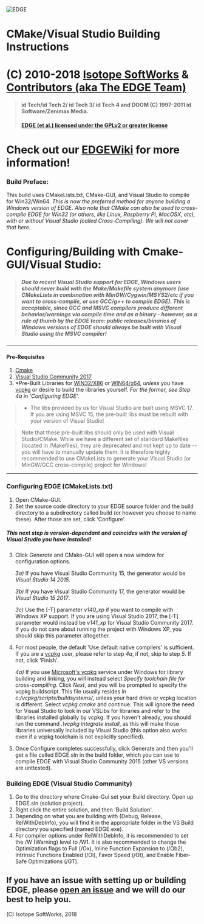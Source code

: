 ![EDGE](http://3dfxdev.net/edgewiki/images/f/f6/EDGElogo.jpg)
# CMake/Visual Studio Building Instructions
# (C) 2010-2018 [Isotope SoftWorks](https://www.facebook.com/IsotopeSoftWorks/) & [Contributors (aka The EDGE Team)](https://github.com/3dfxdev/hyperEDGE/blob/master/AUTHORS.md)
> #### id Tech/id Tech 2/ id Tech 3/ id Tech 4 and DOOM (C) 1997-2011 id Software/Zenimax Media.
> #### [EDGE (et al.) licensed under the GPLv2 or greater license](https://www.gnu.org/licenses/old-licenses/gpl-2.0.en.html)
# Check out our [EDGEWiki](http://3dfxdev.net/edgewiki/) for more information!
### Build Preface:
This build uses CMakeLists.txt, CMake-GUI, and Visual Studio to compile for Win32/Win64. *This is now the preferred method for anyone building a Windows version of EDGE. Also note that CMake can also be used to cross-compile EDGE for Win32 (or others, like Linux, Raspberry Pi, MacOSX, etc), with or without Visual Studio (called Cross-Compiling). We will not cover that here.*

# Configuring/Building with Cmake-GUI/Visual Studio:

> ##### Due to recent Visual Studio support for EDGE, Windows users should *never* build with the *Make/Makefile* system anymore (use CMakeLists in combination with MinGW/Cygwin/MSYS2/etc if you want to cross-compile, or use GCC/g++ to compile EDGE). This is acceptable, since GCC and MSVC compilers produce different behavior/warnings via compile time _and_ as a binary - however, as a rule of thumb by the EDGE team: public releases/binaries of Windows versions of EDGE should always be built with Visual Studio using the MSVC compiler!

---
#### Pre-Requisites
1) [Cmake](https://www.cmake.org)
2) [Visual Studio Community 2017](https://www.visualstudio.com/en-us/products/visual-studio-community-vs.aspx)
3) *Pre-Built Libraries for [WIN32/X86](http://tdgmods.net/VSLibs.7z) or [WIN64/x64](http://tdgmods.net/vsLibsx64.7z), *unless* you have [vcpkg](https://github.com/Microsoft/vcpkg) or desire to build the libraries yourself. *For the former, see Step 4a in 'Configuring EDGE'.*

> * The libs provided by us for Visual Studio are built using MSVC 17. If
> you are using MSVC 15, the pre-built libs must be rebuilt with your
> version of Visual Studio! 

 > Note that these pre-built libs should only be used with Visual Studio/CMake. While we have a different set of standard Makefiles (located in /Makefiles), they are deprecated and not kept up to date -- you will have to manually update them. It is therefore highly recommended to use CMakeLists to generate your Visual Studio (or MinGW/GCC cross-compile) project for Windows!


---

### Configuring EDGE (CMakeLists.txt)
1) Open CMake-GUI.
2) Set the source code directory to your EDGE source folder and the build directory to a subdirectory called build (or however you choose to name these). After those are set, click 'Configure'.
 ##### *This next step is version-dependant and coincides with the version of Visual Studio you have installed!*
3)  Click *Generate* and CMake-GUI will open a new window for configuration options.

    *3a)* If you have Visual Studio Community 15, the generator would be *Visual Studio 14 2015*.
    
    *3b)* If you have Visual Studio Community 17, the generator would be *Visual Studio 15 2017*.
    
    *3c)* Use the [-T] parameter *v140_xp* if you want to compile with Windows XP support. If you are using Visual Studio 2017, the [-T] parameter would instead be *v141_xp* for Visual Studio Community 2017. If you do not care about running the project with Windows XP, you should skip this parameter altogether. 
  

 4) For most people, the default 'Use default native compilers' is sufficient. If you are a  [vcpkg](https://github.com/Microsoft/vcpkg) user, please refer to step *4a*, if not, skip to step *5*. If not, click 'Finish'.

    *4a)* If you use [Microsoft's vcpkg](https://github.com/Microsoft/vcpkg) service under Windows for library building and linking, you will instead select *Specify toolchain file for cross-compiling*. Click *Next*, and you will be prompted to specify the vcpkg buildscript. This file usually resides in *c:/vcpkg/scripts/buildsystems/*, unless your hard drive or vcpkg location is different. Select *vcpkg.cmake* and continue. This will ignore the need for Visual Studio to look in our VSLibs for libraries and refer to the libraries installed globally by vcpkg. If you haven't already, you should run the command *.\vcpkg integrate install*, as this will make those libraries universally included by Visual Studio (this option also works even if a vcpkg toolchain is not explicitly specified).

5) Once Configure completes successfully, click Generate and then you'll get a file called EDGE.sln in the build folder, which you can use to compile EDGE with Visual Studio Community 2015 (other VS versions are unttested).

### Building EDGE (Visual Studio Community)
1) Go to the directory where Cmake-Gui set your Build directory. Open up EDGE.sln (solution project).
2) Right click the entire solution, and then 'Build Solution'.
3) Depending on what you are building with (Debug, Release, RelWithDebInfo), you will find it in the appropriate folder in the VS Build directory you specified (named EDGE.exe).
4) For compiler options under RelWithDebInfo, it is recommended to set the /W (Warning) level to /W1. It is also recommended to change the Optimization flags to Full (/Ox), Inline Function Expansion to (/Ob2), Intrinsic Functions Enabled (/Oi), Favor Speed (/Ot), and Enable Fiber-Safe Optimizations (/GT).

If you have an issue with setting up or building EDGE, please [open an issue](https://github.com/3dfxdev/hyperEDGE/issues/new) and we will do our best to help you.
---
(C) Isotope SoftWorks, 2018

